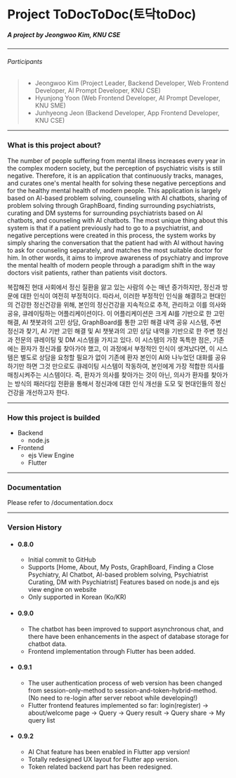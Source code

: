 # Project ToDocToDoc(토닥toDoc)

##### A project by Jeongwoo Kim, KNU CSE

---
###### Participants
> - Jeongwoo Kim (Project Leader, Backend Developer, Web Frontend Developer, AI Prompt Developer, KNU CSE)
> - Hyunjong Yoon (Web Frontend Developer, AI Prompt Developer, KNU SME)
> - Junhyeong Jeon (Backend Developer, App Frontend Developer, KNU CSE)

---
### What is this project about?

The number of people suffering from mental illness increases every year in the complex modern society, but the perception of psychiatric visits is still negative. Therefore, it is an application that continuously tracks, manages, and curates one's mental health for solving these negative perceptions and for the healthy mental health of modern people. This application is largely based on AI-based problem solving, counseling with AI chatbots, sharing of problem solving through GraphBoard, finding surrounding psychiatrists, curating and DM systems for surrounding psychiatrists based on AI chatbots, and counseling with AI chatbots. The most unique thing about this system is that if a patient previously had to go to a psychiatrist, and negative perceptions were created in this process, the system works by simply sharing the conversation that the patient had with AI without having to ask for counseling separately, and matches the most suitable doctor for him. In other words, it aims to improve awareness of psychiatry and improve the mental health of modern people through a paradigm shift in the way doctors visit patients, rather than patients visit doctors.

복잡해진 현대 사회에서 정신 질환을 앓고 있는 사람의 수는 매년 증가하지만, 정신과 방문에 대한 인식이 여전히 부정적이다. 따라서, 이러한 부정적인 인식을 해결하고 현대인의 건강한 정신건강을 위해, 본인의 정신건강을 지속적으로 추적, 관리하고 이를 의사와 공유, 큐레이팅하는 어플리케이션이다. 이 어플리케이션은 크게 AI를 기반으로 한 고민 해결, AI 챗봇과의 고민 상담, GraphBoard를 통한 고민 해결 내역 공유 시스템, 주변 정신과 찾기, AI 기반 고민 해결 및 AI 챗봇과의 고민 상담 내역을 기반으로 한 주변 정신과 전문의 큐레이팅 및 DM 시스템을 가지고 있다. 이 시스템의 가장 독특한 점은, 기존에는 환자가 정신과를 찾아가야 했고, 이 과정에서 부정적인 인식이 생겨났다면, 이 시스템은 별도로 상담을 요청할 필요가 없이 기존에 환자 본인이 AI와 나누었던 대화를 공유하기만 하면 그것 만으로도 큐레이팅 시스템이 작동하여, 본인에게 가장 적합한 의사를 매칭시켜주는 시스템이다. 즉, 환자가 의사를 찾아가는 것이 아닌, 의사가 환자를 찾아가는 방식의 패러다임 전환을 통해서 정신과에 대한 인식 개선을 도모 및 현대인들의 정신 건강을 개선하고자 한다.

---
### How this project is builded
* Backend
    - node.js
* Frontend
    -  ejs View Engine
    -  Flutter
---
### Documentation

Please refer to /documentation.docx

---
### Version History

* #### 0.8.0
    * Initial commit to GitHub
    * Supports [Home, About, My Posts, GraphBoard, Finding a Close Psychiatry, AI Chatbot, AI-based problem solving, Psychiatrist Curating, DM with Psychiatrist] Features based on node.js and ejs view engine on website
    * Only supported in Korean (Ko/KR)
  
* #### 0.9.0
    * The chatbot has been improved to support asynchronous chat, and there have been enhancements in the aspect of database storage for chatbot data.
    * Frontend implementation through Flutter has been added.

* #### 0.9.1
    * The user authentication process of web version has been changed from session-only-method to session-and-token-hybrid-method. (No need to re-login after server reboot while developing!)
    * Flutter frontend features implemented so far: login(register) -> about/welcome page -> Query -> Query result -> Query share -> My query list

* #### 0.9.2
    * AI Chat feature has been enabled in Flutter app version!
    * Totally redesigned UX layout for Flutter app version.
    * Token related backend part has been redesigned.